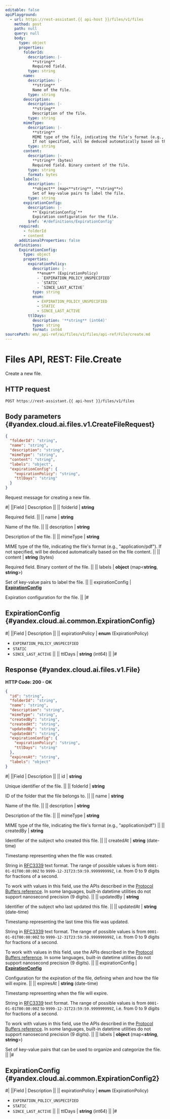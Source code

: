 ```yaml
---
editable: false
apiPlayground:
  - url: https://rest-assistant.{{ api-host }}/files/v1/files
    method: post
    path: null
    query: null
    body:
      type: object
      properties:
        folderId:
          description: |-
            **string**
            Required field. 
          type: string
        name:
          description: |-
            **string**
            Name of the file.
          type: string
        description:
          description: |-
            **string**
            Description of the file.
          type: string
        mimeType:
          description: |-
            **string**
            MIME type of the file, indicating the file's format (e.g., "application/pdf").
            If not specified, will be deduced automatically based on the file content.
          type: string
        content:
          description: |-
            **string** (bytes)
            Required field. Binary content of the file.
          type: string
          format: bytes
        labels:
          description: |-
            **object** (map<**string**, **string**>)
            Set of key-value pairs to label the file.
          type: string
        expirationConfig:
          description: |-
            **`ExpirationConfig`**
            Expiration configuration for the file.
          $ref: '#/definitions/ExpirationConfig'
      required:
        - folderId
        - content
      additionalProperties: false
    definitions:
      ExpirationConfig:
        type: object
        properties:
          expirationPolicy:
            description: |-
              **enum** (ExpirationPolicy)
              - `EXPIRATION_POLICY_UNSPECIFIED`
              - `STATIC`
              - `SINCE_LAST_ACTIVE`
            type: string
            enum:
              - EXPIRATION_POLICY_UNSPECIFIED
              - STATIC
              - SINCE_LAST_ACTIVE
          ttlDays:
            description: '**string** (int64)'
            type: string
            format: int64
sourcePath: en/_api-ref/ai/files/v1/files/api-ref/File/create.md
---
```


# Files API, REST: File.Create

Create a new file.

## HTTP request

```
POST https://rest-assistant.{{ api-host }}/files/v1/files
```

## Body parameters {#yandex.cloud.ai.files.v1.CreateFileRequest}

```json
{
  "folderId": "string",
  "name": "string",
  "description": "string",
  "mimeType": "string",
  "content": "string",
  "labels": "object",
  "expirationConfig": {
    "expirationPolicy": "string",
    "ttlDays": "string"
  }
}
```

Request message for creating a new file.

#|
||Field | Description ||
|| folderId | **string**

Required field.  ||
|| name | **string**

Name of the file. ||
|| description | **string**

Description of the file. ||
|| mimeType | **string**

MIME type of the file, indicating the file's format (e.g., "application/pdf").
If not specified, will be deduced automatically based on the file content. ||
|| content | **string** (bytes)

Required field. Binary content of the file. ||
|| labels | **object** (map<**string**, **string**>)

Set of key-value pairs to label the file. ||
|| expirationConfig | **[ExpirationConfig](#yandex.cloud.ai.common.ExpirationConfig)**

Expiration configuration for the file. ||
|#

## ExpirationConfig {#yandex.cloud.ai.common.ExpirationConfig}

#|
||Field | Description ||
|| expirationPolicy | **enum** (ExpirationPolicy)

- `EXPIRATION_POLICY_UNSPECIFIED`
- `STATIC`
- `SINCE_LAST_ACTIVE` ||
|| ttlDays | **string** (int64) ||
|#

## Response {#yandex.cloud.ai.files.v1.File}

**HTTP Code: 200 - OK**

```json
{
  "id": "string",
  "folderId": "string",
  "name": "string",
  "description": "string",
  "mimeType": "string",
  "createdBy": "string",
  "createdAt": "string",
  "updatedBy": "string",
  "updatedAt": "string",
  "expirationConfig": {
    "expirationPolicy": "string",
    "ttlDays": "string"
  },
  "expiresAt": "string",
  "labels": "object"
}
```

#|
||Field | Description ||
|| id | **string**

Unique identifier of the file. ||
|| folderId | **string**

ID of the folder that the file belongs to. ||
|| name | **string**

Name of the file. ||
|| description | **string**

Description of the file. ||
|| mimeType | **string**

MIME type of the file, indicating the file's format (e.g., "application/pdf") ||
|| createdBy | **string**

Identifier of the subject who created this file. ||
|| createdAt | **string** (date-time)

Timestamp representing when the file was created.

String in [RFC3339](https://www.ietf.org/rfc/rfc3339.txt) text format. The range of possible values is from
`0001-01-01T00:00:00Z` to `9999-12-31T23:59:59.999999999Z`, i.e. from 0 to 9 digits for fractions of a second.

To work with values in this field, use the APIs described in the
[Protocol Buffers reference](https://developers.google.com/protocol-buffers/docs/reference/overview).
In some languages, built-in datetime utilities do not support nanosecond precision (9 digits). ||
|| updatedBy | **string**

Identifier of the subject who last updated this file. ||
|| updatedAt | **string** (date-time)

Timestamp representing the last time this file was updated.

String in [RFC3339](https://www.ietf.org/rfc/rfc3339.txt) text format. The range of possible values is from
`0001-01-01T00:00:00Z` to `9999-12-31T23:59:59.999999999Z`, i.e. from 0 to 9 digits for fractions of a second.

To work with values in this field, use the APIs described in the
[Protocol Buffers reference](https://developers.google.com/protocol-buffers/docs/reference/overview).
In some languages, built-in datetime utilities do not support nanosecond precision (9 digits). ||
|| expirationConfig | **[ExpirationConfig](#yandex.cloud.ai.common.ExpirationConfig2)**

Configuration for the expiration of the file, defining when and how the file will expire. ||
|| expiresAt | **string** (date-time)

Timestamp representing when the file will expire.

String in [RFC3339](https://www.ietf.org/rfc/rfc3339.txt) text format. The range of possible values is from
`0001-01-01T00:00:00Z` to `9999-12-31T23:59:59.999999999Z`, i.e. from 0 to 9 digits for fractions of a second.

To work with values in this field, use the APIs described in the
[Protocol Buffers reference](https://developers.google.com/protocol-buffers/docs/reference/overview).
In some languages, built-in datetime utilities do not support nanosecond precision (9 digits). ||
|| labels | **object** (map<**string**, **string**>)

Set of key-value pairs that can be used to organize and categorize the file. ||
|#

## ExpirationConfig {#yandex.cloud.ai.common.ExpirationConfig2}

#|
||Field | Description ||
|| expirationPolicy | **enum** (ExpirationPolicy)

- `EXPIRATION_POLICY_UNSPECIFIED`
- `STATIC`
- `SINCE_LAST_ACTIVE` ||
|| ttlDays | **string** (int64) ||
|#
